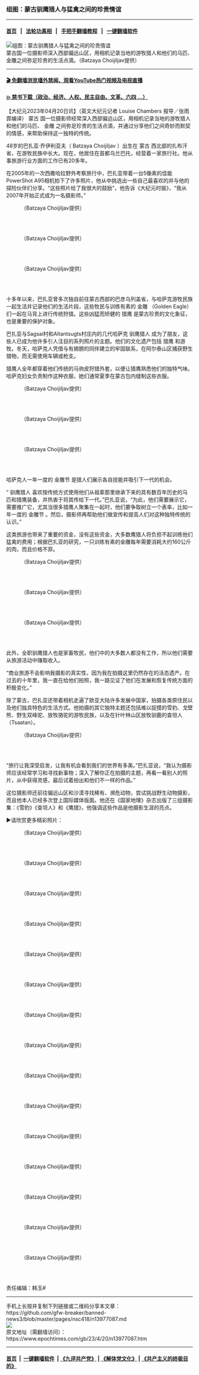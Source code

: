 ### 组图：蒙古驯鹰猎人与猛禽之间的珍贵情谊
------------------------

#### [首页](https://github.com/gfw-breaker/banned-news3/blob/master/README.md) &nbsp;&nbsp;|&nbsp;&nbsp; [法轮功真相](https://github.com/begood0513/basic/blob/master/README.md)  &nbsp;&nbsp;|&nbsp;&nbsp; [手把手翻墙教程](https://github.com/gfw-breaker/guides/wiki)  &nbsp;&nbsp;|&nbsp;&nbsp; [一键翻墙软件](https://github.com/gfw-breaker/nogfw/blob/master/README.md)  



<div><img alt="组图：蒙古驯鹰猎人与猛禽之间的珍贵情谊" class="attachment-djy_600_400 size-djy_600_400 wp-post-image" src="https://i.epochtimes.com/assets/uploads/2023/04/id13977117-Mongolian-hunters-golden-eagles-Batzaya-Choijiljav-21-600x400.jpg"/>
<div class="caption">
 蒙古国一位摄影师深入西部偏远山区，用相机记录当地的游牧猎人和他们的马匹、金雕之间弥足珍贵的生活点滴。（Batzaya Choijiljav提供）
</div></div><hr/>

#### [ 🎬  免翻墙浏览墙外禁闻、观看YouTube热门视频及电视直播](https://github.com/gfw-breaker/HelloWorld)

#### [ 💥  禁书下载（政治、经济、人权、民主自由、文革、六四 ...）](https://github.com/gfw-breaker/books/blob/master/README.md)

<div><p>
 【大纪元2023年04月20日讯】（英文大纪元记者
 <ok href="https://www.theepochtimes.com/mongolian-hunters-and-their-golden-eagles-magnificent-photos-of-this-living-heritage_5137952.html">
  Louise Chambers
 </ok>
 报导／张雨霏编译）
 <ok href="https://www.epochtimes.com/gb/tag/%E8%92%99%E5%8F%A4.html">
  蒙古
 </ok>
 国一位摄影师经常深入西部偏远山区，用相机记录当地的游牧猎人和他们的马匹、
 <ok href="https://www.epochtimes.com/gb/tag/%E9%87%91%E9%9B%95.html">
  金雕
 </ok>
 之间弥足珍贵的生活点滴，并通过分享他们之间奇妙而默契的情感，来帮助保持这一独特的传统。
</p>
<p>
 48岁的巴扎亚‧乔伊利亚夫（
 <ok href="https://www.facebook.com/BatzayaPhotography">
  Batzaya Choijiljav
 </ok>
 ）出生在
 <ok href="https://www.epochtimes.com/gb/tag/%E8%92%99%E5%8F%A4.html">
  蒙古
 </ok>
 西北部的扎布汗省，在游牧民族中长大。现在，他居住在首都乌兰巴托，经营着一家旅行社。他从事旅游行业方面的工作已有20多年。
</p>
<p>
 在2005年的一次西撒哈拉野外考察旅行中，巴扎亚带着一台5像素的佳能PowerShot A95相机拍下了许多照片，他从中挑选出一些自己最喜欢的并与他的探险伙伴们分享。“这些照片给了我很大的鼓励”，他告诉《大纪元时报》，“我从2007年开始正式成为一名摄影师。”
</p>
<figure aria-describedby="caption-attachment-13977096" class="wp-caption aligncenter" id="attachment_13977096" style="width: 599px">
 <ok href="https://i.epochtimes.com/assets/uploads/2023/04/id13977096-batzaya-choijiljav-mongolian-photographer-nomadic-hunters-eagles-1200x720.jpg" target="_blank">
  <img alt="" class="wp-image-13977096" src="https://i.epochtimes.com/assets/uploads/2023/04/id13977096-batzaya-choijiljav-mongolian-photographer-nomadic-hunters-eagles-1200x720.jpg"/>
 </ok>
 <br/><figcaption class="wp-caption-text" id="caption-attachment-13977096">
  （Batzaya Choijiljav提供）
 </figcaption><br/>
</figure><br/>
<figure aria-describedby="caption-attachment-13977128" class="wp-caption aligncenter" id="attachment_13977128" style="width: 601px">
 <ok href="https://i.epochtimes.com/assets/uploads/2023/04/id13977128-Mongolian-hunters-golden-eagles-Batzaya-Choijiljav-14.jpg" target="_blank">
  <img alt="" class="wp-image-13977128" src="https://i.epochtimes.com/assets/uploads/2023/04/id13977128-Mongolian-hunters-golden-eagles-Batzaya-Choijiljav-14.jpg"/>
 </ok>
 <br/><figcaption class="wp-caption-text" id="caption-attachment-13977128">
  （Batzaya Choijiljav提供）
 </figcaption><br/>
</figure><br/>
<figure aria-describedby="caption-attachment-13977130" class="wp-caption aligncenter" id="attachment_13977130" style="width: 600px">
 <ok href="https://i.epochtimes.com/assets/uploads/2023/04/id13977130-Mongolian-hunters-golden-eagles-Batzaya-Choijiljav-26.jpg" target="_blank">
  <img alt="" class="wp-image-13977130" src="https://i.epochtimes.com/assets/uploads/2023/04/id13977130-Mongolian-hunters-golden-eagles-Batzaya-Choijiljav-26.jpg"/>
 </ok>
 <br/><figcaption class="wp-caption-text" id="caption-attachment-13977130">
  （Batzaya Choijiljav提供）
 </figcaption><br/>
</figure><br/>
<p>
 十多年以来，巴扎亚曾多次独自前往蒙古西部的巴彦乌列盖省，与哈萨克游牧民族一起生活并记录他们的生活片段，这些牧民与训练有素的
 <ok href="https://www.epochtimes.com/gb/tag/%E9%87%91%E9%9B%95.html">
  金雕
 </ok>
 （Golden Eagle）们一起在马背上进行传统狩猎。这些凶猛而矫健的
 <ok href="https://www.epochtimes.com/gb/tag/%E7%8C%8E%E9%B9%B0.html">
  猎鹰
 </ok>
 是蒙古珍贵的文化象征，也是重要的保护对象。
</p>
<p>
 巴扎亚与Sagsai村和Altantsugts村庄内的几代哈萨克
 <ok href="https://www.epochtimes.com/gb/tag/%E9%A9%AF%E9%B9%B0%E7%8C%8E%E4%BA%BA.html">
  驯鹰猎人
 </ok>
 成为了朋友，这些人已成为他许多引人注目的系列照片的主题。他们的文化遗产包括
 <ok href="https://www.epochtimes.com/gb/tag/%E7%8C%8E%E9%B9%B0.html">
  猎鹰
 </ok>
 和游牧。冬天，哈萨克人凭借与有翅膀的同伴建立的牢固联系，在阿尔泰山区捕获野生猎物，而无需使用车辆或枪支。
</p>
<p>
 猎鹰人全年都穿着他们传统的马驹皮狩猎外套，以便让猎鹰熟悉他们的独特气味。哈萨克妇女负责制作这种衣服，她们通常夏季在蒙古包内缝制这些衣服。
</p>
<figure aria-describedby="caption-attachment-13977097" class="wp-caption aligncenter" id="attachment_13977097" style="width: 600px">
 <ok href="https://i.epochtimes.com/assets/uploads/2023/04/id13977097-Mongolian-hunters-golden-eagles-Batzaya-Choijiljav-2.jpg" target="_blank">
  <img alt="" class="wp-image-13977097" src="https://i.epochtimes.com/assets/uploads/2023/04/id13977097-Mongolian-hunters-golden-eagles-Batzaya-Choijiljav-2.jpg"/>
 </ok>
 <br/><figcaption class="wp-caption-text" id="caption-attachment-13977097">
  （Batzaya Choijiljav提供）
 </figcaption><br/>
</figure><br/>
<figure aria-describedby="caption-attachment-13977098" class="wp-caption aligncenter" id="attachment_13977098" style="width: 600px">
 <ok href="https://i.epochtimes.com/assets/uploads/2023/04/id13977098-Mongolian-hunters-golden-eagles-Batzaya-Choijiljav-1.jpg" target="_blank">
  <img alt="" class="wp-image-13977098" src="https://i.epochtimes.com/assets/uploads/2023/04/id13977098-Mongolian-hunters-golden-eagles-Batzaya-Choijiljav-1.jpg"/>
 </ok>
 <br/><figcaption class="wp-caption-text" id="caption-attachment-13977098">
  （Batzaya Choijiljav提供）
 </figcaption><br/>
</figure><br/>
<figure aria-describedby="caption-attachment-13977124" class="wp-caption aligncenter" id="attachment_13977124" style="width: 600px">
 <ok href="https://i.epochtimes.com/assets/uploads/2023/04/id13977124-batzaya-choijiljav-mongolian-photographer-hunters-eagles.jpg" target="_blank">
  <img alt="" class="wp-image-13977124" src="https://i.epochtimes.com/assets/uploads/2023/04/id13977124-batzaya-choijiljav-mongolian-photographer-hunters-eagles.jpg"/>
 </ok>
 <br/><figcaption class="wp-caption-text" id="caption-attachment-13977124">
  （Batzaya Choijiljav提供）
 </figcaption><br/>
</figure><br/>
<p>
 哈萨克人一年一度的
 <ok href="https://www.epochtimes.com/gb/tag/%E9%87%91%E9%9B%95%E8%8A%82.html">
  金雕节
 </ok>
 是猎人们展示各自技能并吸引下一代的机会。
</p>
<p>
 “
 <ok href="https://www.epochtimes.com/gb/tag/%E9%A9%AF%E9%B9%B0%E7%8C%8E%E4%BA%BA.html">
  驯鹰猎人
 </ok>
 喜欢按传统方式使用他们从祖辈那里继承下来的具有数百年历史的马匹和猎鹰装备，并热衷于将其传给下一代。”巴扎亚说，“为此，他们需要展示它，需要推广它，尤其当很多猎鹰人聚集在一起时，他们要争取树立一个表率，比如一年一度的
 <ok href="https://www.epochtimes.com/gb/tag/%E9%87%91%E9%9B%95%E8%8A%82.html">
  金雕节
 </ok>
 。然后，摄影师再帮助他们做宣传和提高人们对这种独特传统的认识。”
</p>
<p>
 这类旅游也带来了重要的资金，没有这些资金，大多数鹰猎人将负担不起训练他们猛禽的费用；根据巴扎亚的研究，一只训练有素的金雕每年需要消耗大约160公斤的肉，而且价格不菲。
</p>
<figure aria-describedby="caption-attachment-13977121" class="wp-caption aligncenter" id="attachment_13977121" style="width: 601px">
 <ok href="https://i.epochtimes.com/assets/uploads/2023/04/id13977121-Mongolian-hunters-golden-eagles-Batzaya-Choijiljav-23.jpg" target="_blank">
  <img alt="" class="wp-image-13977121" src="https://i.epochtimes.com/assets/uploads/2023/04/id13977121-Mongolian-hunters-golden-eagles-Batzaya-Choijiljav-23.jpg"/>
 </ok>
 <br/><figcaption class="wp-caption-text" id="caption-attachment-13977121">
  （Batzaya Choijiljav提供）
 </figcaption><br/>
</figure><br/>
<figure aria-describedby="caption-attachment-13977120" class="wp-caption aligncenter" id="attachment_13977120" style="width: 600px">
 <ok href="https://i.epochtimes.com/assets/uploads/2023/04/id13977120-Mongolian-hunters-golden-eagles-Batzaya-Choijiljav-22.jpg" target="_blank">
  <img alt="" class="wp-image-13977120" src="https://i.epochtimes.com/assets/uploads/2023/04/id13977120-Mongolian-hunters-golden-eagles-Batzaya-Choijiljav-22.jpg"/>
 </ok>
 <br/><figcaption class="wp-caption-text" id="caption-attachment-13977120">
  （Batzaya Choijiljav提供）
 </figcaption><br/>
</figure><br/>
<figure aria-describedby="caption-attachment-13977117" class="wp-caption aligncenter" id="attachment_13977117" style="width: 599px">
 <ok href="https://i.epochtimes.com/assets/uploads/2023/04/id13977117-Mongolian-hunters-golden-eagles-Batzaya-Choijiljav-21.jpg" target="_blank">
  <img alt="" class="wp-image-13977117" src="https://i.epochtimes.com/assets/uploads/2023/04/id13977117-Mongolian-hunters-golden-eagles-Batzaya-Choijiljav-21.jpg"/>
 </ok>
 <br/><figcaption class="wp-caption-text" id="caption-attachment-13977117">
  （Batzaya Choijiljav提供）
 </figcaption><br/>
</figure><br/>
<p>
 此外，全职驯鹰猎人也是家畜牧民，他们中的大多数人都没有工作，所以他们需要从旅游活动中赚取收入。
</p>
<p>
 “商业旅游不会影响我摄影的真实性，因为我在拍摄这里仍然存在的活态遗产。在过去的十年里，我一直在给他们拍照，我一路见证了他们在发展和恢复传统方面的积极变化。”
</p>
<p>
 除了蒙古，巴扎亚还带着相机走遍了欧亚大陆许多发展中国家，拍摄各类原住民以及他们独具特色的生活方式。他拍摄的其它独特主题还包括难以捉摸的雪豹、戈壁熊、野生双峰驼、放牧骆驼的游牧民族，以及在针叶林山区放牧驯鹿的查坦人（Tsaatan）。
</p>
<figure aria-describedby="caption-attachment-13977114" class="wp-caption aligncenter" id="attachment_13977114" style="width: 500px">
 <ok href="https://i.epochtimes.com/assets/uploads/2023/04/id13977114-Mongolian-hunters-golden-eagles-Batzaya-Choijiljav-19.jpg" target="_blank">
  <img alt="" class="wp-image-13977114" src="https://i.epochtimes.com/assets/uploads/2023/04/id13977114-Mongolian-hunters-golden-eagles-Batzaya-Choijiljav-19.jpg"/>
 </ok>
 <br/><figcaption class="wp-caption-text" id="caption-attachment-13977114">
  （Batzaya Choijiljav提供）
 </figcaption><br/>
</figure><br/>
<p>
 “旅行让我深受启发，让我有机会看到我们的世界有多美。”巴扎亚说，“我认为摄影师应该经常学习和寻找新事物；深入了解你正在拍摄的主题，再看一看别人的照片，从中获得灵感，最后试着拍出和他们不一样的作品。”
</p>
<p>
 这位摄影师还前往偏远山区和沙漠寻找稀有、濒危动物，尝试挑战野生动物摄影，而且他本人已经多次登上国际媒体版面。他还在《国家地理》杂志出版了三组摄影集：《雪豹》《查坦人》和《鹰猎》，他强调这些作品是他摄影生涯的亮点。
</p>
<p>
 <span style="font-weight: 400;">
  ▶请欣赏更多精彩照片：
 </span>
</p>
<figure aria-describedby="caption-attachment-13977127" class="wp-caption aligncenter" id="attachment_13977127" style="width: 601px">
 <ok href="https://i.epochtimes.com/assets/uploads/2023/04/id13977127-Mongolian-hunters-golden-eagles-Batzaya-Choijiljav-9.jpg" target="_blank">
  <img alt="" class="wp-image-13977127" src="https://i.epochtimes.com/assets/uploads/2023/04/id13977127-Mongolian-hunters-golden-eagles-Batzaya-Choijiljav-9.jpg"/>
 </ok>
 <br/><figcaption class="wp-caption-text" id="caption-attachment-13977127">
  （Batzaya Choijiljav提供）
 </figcaption><br/>
</figure><br/>
<figure aria-describedby="caption-attachment-13977108" class="wp-caption aligncenter" id="attachment_13977108" style="width: 599px">
 <ok href="https://i.epochtimes.com/assets/uploads/2023/04/id13977108-Mongolian-hunters-golden-eagles-Batzaya-Choijiljav-10.jpg" target="_blank">
  <img alt="" class="wp-image-13977108" src="https://i.epochtimes.com/assets/uploads/2023/04/id13977108-Mongolian-hunters-golden-eagles-Batzaya-Choijiljav-10.jpg"/>
 </ok>
 <br/><figcaption class="wp-caption-text" id="caption-attachment-13977108">
  （Batzaya Choijiljav提供）
 </figcaption><br/>
</figure><br/>
<figure aria-describedby="caption-attachment-13977126" class="wp-caption aligncenter" id="attachment_13977126" style="width: 600px">
 <ok href="https://i.epochtimes.com/assets/uploads/2023/04/id13977126-Mongolian-hunters-golden-eagles-Batzaya-Choijiljav-8.jpg" target="_blank">
  <img alt="" class="wp-image-13977126" src="https://i.epochtimes.com/assets/uploads/2023/04/id13977126-Mongolian-hunters-golden-eagles-Batzaya-Choijiljav-8.jpg"/>
 </ok>
 <br/><figcaption class="wp-caption-text" id="caption-attachment-13977126">
  （Batzaya Choijiljav提供）
 </figcaption><br/>
</figure><br/>
<figure aria-describedby="caption-attachment-13977113" class="wp-caption aligncenter" id="attachment_13977113" style="width: 600px">
 <ok href="https://i.epochtimes.com/assets/uploads/2023/04/id13977113-Mongolian-hunters-golden-eagles-Batzaya-Choijiljav-18.jpg" target="_blank">
  <img alt="" class="wp-image-13977113" src="https://i.epochtimes.com/assets/uploads/2023/04/id13977113-Mongolian-hunters-golden-eagles-Batzaya-Choijiljav-18.jpg"/>
 </ok>
 <br/><figcaption class="wp-caption-text" id="caption-attachment-13977113">
  （Batzaya Choijiljav提供）
 </figcaption><br/>
</figure><br/>
<figure aria-describedby="caption-attachment-13977112" class="wp-caption aligncenter" id="attachment_13977112" style="width: 600px">
 <ok href="https://i.epochtimes.com/assets/uploads/2023/04/id13977112-Mongolian-hunters-golden-eagles-Batzaya-Choijiljav-13.jpg" target="_blank">
  <img alt="" class="wp-image-13977112" src="https://i.epochtimes.com/assets/uploads/2023/04/id13977112-Mongolian-hunters-golden-eagles-Batzaya-Choijiljav-13.jpg"/>
 </ok>
 <br/><figcaption class="wp-caption-text" id="caption-attachment-13977112">
  （Batzaya Choijiljav提供）
 </figcaption><br/>
</figure><br/>
<figure aria-describedby="caption-attachment-13977104" class="wp-caption aligncenter" id="attachment_13977104" style="width: 601px">
 <ok href="https://i.epochtimes.com/assets/uploads/2023/04/id13977104-Mongolian-hunters-golden-eagles-Batzaya-Choijiljav-17.jpg" target="_blank">
  <img alt="" class="wp-image-13977104" src="https://i.epochtimes.com/assets/uploads/2023/04/id13977104-Mongolian-hunters-golden-eagles-Batzaya-Choijiljav-17.jpg"/>
 </ok>
 <br/><figcaption class="wp-caption-text" id="caption-attachment-13977104">
  （Batzaya Choijiljav提供）
 </figcaption><br/>
</figure><br/>
<figure aria-describedby="caption-attachment-13977102" class="wp-caption aligncenter" id="attachment_13977102" style="width: 599px">
 <ok href="https://i.epochtimes.com/assets/uploads/2023/04/id13977102-Mongolian-hunters-golden-eagles-Batzaya-Choijiljav-11.jpg" target="_blank">
  <img alt="" class="wp-image-13977102" src="https://i.epochtimes.com/assets/uploads/2023/04/id13977102-Mongolian-hunters-golden-eagles-Batzaya-Choijiljav-11.jpg"/>
 </ok>
 <br/><figcaption class="wp-caption-text" id="caption-attachment-13977102">
  （Batzaya Choijiljav提供）
 </figcaption><br/>
</figure><br/>
<figure aria-describedby="caption-attachment-13977129" class="wp-caption aligncenter" id="attachment_13977129" style="width: 444px">
 <ok href="https://i.epochtimes.com/assets/uploads/2023/04/id13977129-Mongolian-hunters-golden-eagles-Batzaya-Choijiljav-25.jpg" target="_blank">
  <img alt="" class="wp-image-13977129" src="https://i.epochtimes.com/assets/uploads/2023/04/id13977129-Mongolian-hunters-golden-eagles-Batzaya-Choijiljav-25.jpg"/>
 </ok>
 <br/><figcaption class="wp-caption-text" id="caption-attachment-13977129">
  （Batzaya Choijiljav提供）
 </figcaption><br/>
</figure><br/>
<figure aria-describedby="caption-attachment-13977123" class="wp-caption aligncenter" id="attachment_13977123" style="width: 449px">
 <ok href="https://i.epochtimes.com/assets/uploads/2023/04/id13977123-Mongolian-hunters-golden-eagles-Batzaya-Choijiljav-24.jpg" target="_blank">
  <img alt="" class="wp-image-13977123" src="https://i.epochtimes.com/assets/uploads/2023/04/id13977123-Mongolian-hunters-golden-eagles-Batzaya-Choijiljav-24.jpg"/>
 </ok>
 <br/><figcaption class="wp-caption-text" id="caption-attachment-13977123">
  （Batzaya Choijiljav提供）
 </figcaption><br/>
</figure><br/>
<figure aria-describedby="caption-attachment-13977119" class="wp-caption aligncenter" id="attachment_13977119" style="width: 451px">
 <ok href="https://i.epochtimes.com/assets/uploads/2023/04/id13977119-Mongolian-hunters-golden-eagles-Batzaya-Choijiljav-6.jpg" target="_blank">
  <img alt="" class="wp-image-13977119" src="https://i.epochtimes.com/assets/uploads/2023/04/id13977119-Mongolian-hunters-golden-eagles-Batzaya-Choijiljav-6.jpg"/>
 </ok>
 <br/><figcaption class="wp-caption-text" id="caption-attachment-13977119">
  （Batzaya Choijiljav提供）
 </figcaption><br/>
</figure><br/>
<figure aria-describedby="caption-attachment-13977118" class="wp-caption aligncenter" id="attachment_13977118" style="width: 451px">
 <ok href="https://i.epochtimes.com/assets/uploads/2023/04/id13977118-Mongolian-hunters-golden-eagles-Batzaya-Choijiljav-4.jpg" target="_blank">
  <img alt="" class="wp-image-13977118" src="https://i.epochtimes.com/assets/uploads/2023/04/id13977118-Mongolian-hunters-golden-eagles-Batzaya-Choijiljav-4.jpg"/>
 </ok>
 <br/><figcaption class="wp-caption-text" id="caption-attachment-13977118">
  （Batzaya Choijiljav提供）
 </figcaption><br/>
</figure><br/>
<figure aria-describedby="caption-attachment-13977115" class="wp-caption aligncenter" id="attachment_13977115" style="width: 449px">
 <ok href="https://i.epochtimes.com/assets/uploads/2023/04/id13977115-Mongolian-hunters-golden-eagles-Batzaya-Choijiljav-5.jpg" target="_blank">
  <img alt="" class="wp-image-13977115" src="https://i.epochtimes.com/assets/uploads/2023/04/id13977115-Mongolian-hunters-golden-eagles-Batzaya-Choijiljav-5.jpg"/>
 </ok>
 <br/><figcaption class="wp-caption-text" id="caption-attachment-13977115">
  （Batzaya Choijiljav提供）
 </figcaption><br/>
</figure><br/>
<figure aria-describedby="caption-attachment-13977110" class="wp-caption aligncenter" id="attachment_13977110" style="width: 449px">
 <ok href="https://i.epochtimes.com/assets/uploads/2023/04/id13977110-Mongolian-hunters-golden-eagles-Batzaya-Choijiljav-12.jpg" target="_blank">
  <img alt="" class="wp-image-13977110" src="https://i.epochtimes.com/assets/uploads/2023/04/id13977110-Mongolian-hunters-golden-eagles-Batzaya-Choijiljav-12.jpg"/>
 </ok>
 <br/><figcaption class="wp-caption-text" id="caption-attachment-13977110">
  （Batzaya Choijiljav提供）
 </figcaption><br/>
</figure><br/>
<figure aria-describedby="caption-attachment-13977101" class="wp-caption aligncenter" id="attachment_13977101" style="width: 450px">
 <ok href="https://i.epochtimes.com/assets/uploads/2023/04/id13977101-Mongolian-hunters-golden-eagles-Batzaya-Choijiljav-3.jpg" target="_blank">
  <img alt="" class="wp-image-13977101" src="https://i.epochtimes.com/assets/uploads/2023/04/id13977101-Mongolian-hunters-golden-eagles-Batzaya-Choijiljav-3.jpg"/>
 </ok>
 <br/><figcaption class="wp-caption-text" id="caption-attachment-13977101">
  （Batzaya Choijiljav提供）
 </figcaption><br/>
</figure><br/>
<figure aria-describedby="caption-attachment-13977100" class="wp-caption aligncenter" id="attachment_13977100" style="width: 451px">
 <ok href="https://i.epochtimes.com/assets/uploads/2023/04/id13977100-Mongolian-hunters-golden-eagles-Batzaya-Choijiljav-16.jpg" target="_blank">
  <img alt="" class="wp-image-13977100" src="https://i.epochtimes.com/assets/uploads/2023/04/id13977100-Mongolian-hunters-golden-eagles-Batzaya-Choijiljav-16.jpg"/>
 </ok>
 <br/><figcaption class="wp-caption-text" id="caption-attachment-13977100">
  （Batzaya Choijiljav提供）
 </figcaption><br/>
</figure><br/>
<p>
 责任编辑：韩玉#
</p>
</div>
<hr/>
手机上长按并复制下列链接或二维码分享本文章：<br/>
https://github.com/gfw-breaker/banned-news3/blob/master/pages/nsc418/n13977087.md <br/>
<a href='https://github.com/gfw-breaker/banned-news3/blob/master/pages/nsc418/n13977087.md'><img src='https://github.com/gfw-breaker/banned-news3/blob/master/pages/nsc418/n13977087.md.png'/></a> <br/>
原文地址（需翻墙访问）：https://www.epochtimes.com/gb/23/4/20/n13977087.htm


------------------------
#### [首页](https://github.com/gfw-breaker/banned-news3/blob/master/README.md) &nbsp;|&nbsp; [一键翻墙软件](https://github.com/gfw-breaker/nogfw/blob/master/README.md) &nbsp;| [《九评共产党》](https://github.com/gfw-breaker/9ping.md/blob/master/README.md#九评之一评共产党是什么) | [《解体党文化》](https://github.com/gfw-breaker/jtdwh.md/blob/master/README.md) | [《共产主义的终极目的》](https://github.com/gfw-breaker/gczydzjmd.md/blob/master/README.md)


<img src='http://gfw-breaker.win/banned-news3/pages/nsc418/n13977087.md' width='0px' height='0px'/>